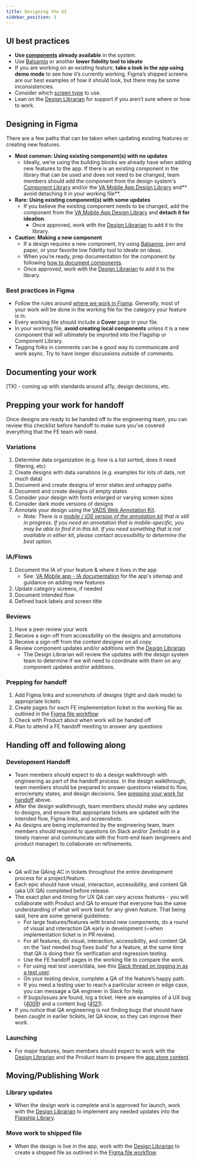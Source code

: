 ```yaml
---
title: Designing the UI
sidebar_position: 3
---
```


## UI best practices

- **Use [components](https://department-of-veterans-affairs.github.io/va-mobile-app/docs/Flagship%20design%20library/Components/Overview) already available** in the system.
- Use [Balsamiq](https://balsamiq.cloud/s4uw4la/pnnwuqv) or another **lower fidelity tool to ideate**
- If you are working on an existing feature, **take a look in the app using demo mode** to see how it’s currently working. Figma’s shipped screens are our best examples of how it should look, but there may be some inconsistencies.
- Consider which [screen type](https://department-of-veterans-affairs.github.io/va-mobile-app/docs/Flagship%20design%20library/Templates/ScreenTypes) to use.
- Lean on the [Design Librarian](https://department-of-veterans-affairs.github.io/va-mobile-app/docs/UX/How-We-Work/design-librarian) for support if you aren’t sure where or how to work.


## Designing in Figma

There are a few paths that can be taken when updating existing features or creating new features.

- **Most common: Using existing component(s) with no updates**
    - Ideally, we’re using the building blocks we already have when adding new features to the app. If there is an existing component in the library that can be used and does not need to be changed, team members should add the component from the design system's [Component Library](https://www.figma.com/design/Zzt8z60hCtdEzXx2GFWghH/%F0%9F%93%90-Component-Library---Design-System---VA-Mobile?m=auto&node-id=0-1&t=eKUAt5IA4XlJEuk5-1) and/or the [VA Mobile App Design Library](https://www.figma.com/file/QVLPB3eOunmKrgQOuOt0SU/VA-Mobile-Design-Library?node-id=1028%3A3927) and** avoid detaching it in your working file**.
- **Rare: Using existing component(s) with some updates**
    - If you believe the existing component needs to be changed, add the component from the [VA Mobile App Design Library](https://www.figma.com/file/QVLPB3eOunmKrgQOuOt0SU/VA-Mobile-Design-Library?node-id=1028%3A3927) and **detach it for ideation**.
        - Once approved, work with the [Design Librarian](https://department-of-veterans-affairs.github.io/va-mobile-app/docs/UX/How-We-Work/design-librarian/) to add it to the library.
- **Caution: Making a new component**
    - If a design requires a new component, try using [Balsamiq](https://docs.google.com/document/d/1rgNpTvUjZR6E2Z6vfSrxLxvXt7Zxq1Jq6kw6TCDJbBk/edit?pli=1#heading=h.7jcyyrw27o8y), pen and paper, or your favorite low fidelity tool to ideate on ideas.
    - When you’re ready, prep documentation for the component by following [how to document components](https://department-of-veterans-affairs.github.io/va-mobile-app/design/About/Contributing%20to%20the%20design%20system/writing-component-documentation).
    - Once approved, work with the [Design Librarian](https://department-of-veterans-affairs.github.io/va-mobile-app/docs/UX/How-We-Work/design-librarian/) to add it to the library.


### Best practices in Figma

- Follow the rules around [where we work in Figma](https://department-of-veterans-affairs.github.io/va-mobile-app/docs/UX/How-We-Work/where-we-work). Generally, most of your work will be done in the working file for the category your feature is in.
- Every working file should include a **Cover** page in your file.
- In your working file, **avoid creating local components** unless it is a new component that will ultimately be imported into the Flagship or Component Library.
- Tagging folks in comments can be a good way to communicate and work async. Try to have longer discussions outside of comments.

## Documenting your work

[TK] - coming up with standards around a11y, design decisions, etc.


## Prepping your work for handoff

Once designs are ready to be handed off to the engineering team, you can review this checklist before handoff to make sure you’ve covered everything that the FE team will need.

### Variations

1. Determine data organization (e.g. how is a list sorted, does it need filtering, etc)
2. Create designs with data variations (e.g. examples for lots of data, not much data)
3. Document and create designs of error states and unhappy paths
4. Document and create designs of empty states
5. Consider your design with fonts enlarged or varying screen sizes
6. Consider dark mode versions of designs
7. Annotate your design using the [VADS Web Annotation Kit](https://www.figma.com/design/CZcnWfQOwtLqPm4WA5paYG/VADS-Web-Annotation-Kit?node-id=415-1135&t=AA1kuENFcAY6o5JH-1).
    - _Note: There is a [mobile / iOS version of the annotation kit](https://www.figma.com/design/MWuEixKG2VG90fBwqSBvZS/TESTING---VADS-iOS-Annotation-Kit?t=XiMx6pFh9fDRwHz9-0) that is still in progress. If you need an annotation that is mobile-specific, you may be able to find it in this kit. If you need something that is not available in either kit, please contact accessibility to determine the best option._


### IA/Flows

1. Document the IA of your feature & where it lives in the app 
   - See: [VA Mobile app - IA documentation](https://department-of-veterans-affairs.github.io/va-mobile-app/docs/UX/Foundations/Information-Architecture#ia-documentation) for the app's sitemap and guidance on adding new features
2. Update category screens, if needed
3. Document intended flow
4. Defined back labels and screen title


### Reviews

1. Have a peer review your work
2. Receive a sign-off from accessibility on the designs and annotations
3. Receive a sign-off from the content designer on all copy
4. Review component updates and/or additions with the [Design Librarian](https://department-of-veterans-affairs.github.io/va-mobile-app/docs/UX/How-We-Work/design-librarian)
    - The Design Librarian will review the updates with the design system team to determine if we will need to coordinate with them on any component updates and/or additions.


### Prepping for handoff

1. Add Figma links and screenshots of designs (light and dark mode) to appropriate tickets 
2. Create pages for each FE implementation ticket in the working file as outlined in the [Figma file workflow](https://www.figma.com/file/myVAkBM6nrpt3iC39RyjXz/%F0%9F%A7%B0-FigmaFileWorkflow---Resource---VAMobile?node-id=344%3A279&t=jC6U9HEvK543P9i4-1) 
3. Check with Product about when work will be handed off
3. Plan to attend a FE handoff meeting to answer any questions


## Handing off and following along

### Development Handoff
 - Team members should expect to do a design walkthrough with engineering as part of the handoff process. In the design walkthrough, team members should be prepared to answer questions related to flow, error/empty states, and design decisions. See [prepping your work for handoff](#prepping-your-work-for-handoff) above.
 - After the design walkthrough, team members should make any updates to designs, and ensure that appropriate tickets are updated with the intended flow, Figma links, and screenshots.
 - As designs are being implemented by the engineering team, team members should respond to questions (in Slack and/or Zenhub) in a timely manner and communicate with the front-end team (engineers and product manager) to collaborate on refinements.

### QA
- QA will be QAing AC in tickets throughout the entire development process for a project/feature.
- Each epic should have visual, interaction, accessibility, and content QA (aka UX QA) completed before release.
- The exact plan and timing for UX QA can vary across features - you will collaborate with Product and QA to ensure that everyone has the same understanding of what will work best for any given feature. That being said, here are some general guidelines:
    - For large features/features with brand new components, do a round of visual and interaction QA early in development (~when implementation ticket is in PR review).
    - For all features, do visual, interaction, accessibility, and content QA on the 'last needed bug fixes build' for a feature, at the same time that QA is doing their fix verification and regression testing.
    - Use the FE handoff pages in the working file to compare the work.
    - For using real test users/data, see this [Slack thread on logging in as a test user](https://adhoc.slack.com/archives/C02F8TLNSGY/p1666966698246379).
    - On your testing device, complete a QA of the feature’s happy path.
    - If you need a testing user to reach a particular screen or edge case, you can message a QA engineer in Slack for help.
    - If bugs/issues are found, log a ticket. Here are examples of a UX bug ([4009](https://github.com/department-of-veterans-affairs/va-mobile-app/issues/4009)) and a content bug ([4121](https://github.com/department-of-veterans-affairs/va-mobile-app/issues/4121)).
- If you notice that QA engineering is not finding bugs that should have been caught in earlier tickets, let QA know, so they can improve their work.

### Launching
- For major features, team members should expect to work with the [Design Librarian](https://department-of-veterans-affairs.github.io/va-mobile-app/docs/UX/How-We-Work/design-librarian) and the Product team to prepare the [app store content](https://didactic-robot-p9wpqpp4wwh99w-3000.app.github.dev/va-mobile-app/docs/Operations/Updating%20the%20App%20Stores).


## Moving/Publishing Work

### Library updates

- When the design work is complete and is approved for launch, work with the [Design Librarian](https://department-of-veterans-affairs.github.io/va-mobile-app/docs/UX/How-We-Work/design-librarian) to implement any needed updates into the [Flagship Library](https://www.figma.com/design/QVLPB3eOunmKrgQOuOt0SU/Flagship-Library---%F0%9F%93%90-Resource---VA-Mobile?m=auto&node-id=719-1428&t=FZCBblfdhmL0HUbe-1).

### Move work to shipped file

- When the design is live in the app, work with the [Design Librarian](https://department-of-veterans-affairs.github.io/va-mobile-app/docs/UX/How-We-Work/design-librarian) to create a shipped file as outlined in the [Figma file workflow](https://www.figma.com/file/myVAkBM6nrpt3iC39RyjXz/%F0%9F%A7%B0-FigmaFileWorkflow---Resource---VAMobile?node-id=344%3A279&t=jC6U9HEvK543P9i4-1).